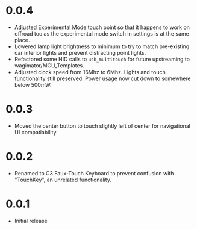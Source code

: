 # 0.0.4

* Adjusted Experimental Mode touch point so that it happens to work on offroad too as the experimental mode switch in settings is at the same place.
* Lowered lamp light brightness to minimum to try to match pre-existing car interior lights and prevent distracting point lights.
* Refactored some HID calls to `usb_multitouch` for future upstreaming to wagimator/MCU_Templates.
* Adjusted clock speed from 16Mhz to 6Mhz. Lights and touch functionality still preserved. Power usage now cut down to somewhere below 500mW.

# 0.0.3

* Moved the center button to touch slightly left of center for navigational UI compatiability.

# 0.0.2

* Renamed to C3 Faux-Touch Keyboard to prevent confusion with "TouchKey", an unrelated functionality.

# 0.0.1

* Initial release
